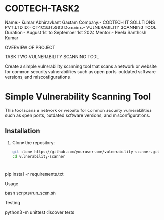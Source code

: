 # CODTECH-TASK2

Name:- Kumar Abhinavkant Gautam
Company:- CODTECH IT SOLUTIONS PVT.LTD
ID:- CT4CSEH5993
Domains:- VULNERABILITY SCANNING TOOL
Duration:- August 1st to September 1st 2024
Mentor:- Neela Santhosh Kumar 

OVERVIEW OF PROJECT

TASK TWO:VULNERABILITY SCANNING TOOL

Create a simple vulnerability scanning tool that scans a network or website for common security vulnerabilities such as open ports, outdated software versions, and misconfigurations.


# Simple Vulnerability Scanning Tool

This tool scans a network or website for common security vulnerabilities such as open ports, outdated software versions, and misconfigurations.

## Installation

1. Clone the repository:
   ```bash
   git clone https://github.com/yourusername/vulnerability-scanner.git
   cd vulnerability-scanner




pip install -r requirements.txt


Usage

bash scripts/run_scan.sh


Testing

python3 -m unittest discover tests
